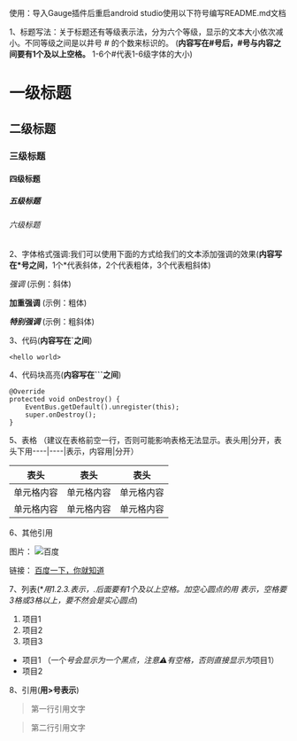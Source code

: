 使用：导入Gauge插件后重启android studio使用以下符号编写README.md文档

1、标题写法：关于标题还有等级表示法，分为六个等级，显示的文本大小依次减小。不同等级之间是以井号  #  的个数来标识的。
(**内容写在#号后，#号与内容之间要有1个及以上空格。** 1-6个#代表1-6级字体的大小)

#  一级标题
##  二级标题
###  三级标题
####  四级标题
#####  五级标题
######  六级标题

2、字体格式强调:我们可以使用下面的方式给我们的文本添加强调的效果(**内容写在*号之间**，1个*代表斜体，2个代表粗体，3个代表粗斜体)

*强调*  (示例：斜体)

**加重强调**  (示例：粗体)

***特别强调*** (示例：粗斜体)

3、代码(**内容写在`之间**)

`<hello world>`

4、代码块高亮(**内容写在```之间**)

```
@Override
protected void onDestroy() {
    EventBus.getDefault().unregister(this);
    super.onDestroy();
}
```

5、表格 （建议在表格前空一行，否则可能影响表格无法显示。表头用|分开，表头下用----|----|表示，内容用|分开）

表头|表头 |表头
----|-----|------
单元格内容|单元格内容|单元格内容
单元格内容|单元格内容|单元格内容

6、其他引用

图片：
![百度](https://www.baidu.com/img/bd_logo1.png)

链接：
[百度一下，你就知道](https://www.baidu.com/)

7、列表(**用1.2.3.表示，.后面要有1个及以上空格。加空心圆点的用    *表示，空格要3格或3格以上，要不然会是实心圆点**)

1. 项目1
2. 项目2
3. 项目3
 * 项目1 （一个*号会显示为一个黑点，注意⚠️有空格，否则直接显示为*项目1）
 * 项目2

8、引用(**用>号表示**)

> 第一行引用文字

> 第二行引用文字
